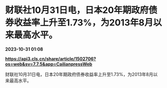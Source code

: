 # 财联社10月31日电，日本20年期政府债券收益率上升至1.73%，为2013年8月以来最高水平。

**2023-10-31 01:08**

**https://api3.cls.cn/share/article/1502706?os=web&sv=7.7.5&app=CailianpressWeb**

财联社10月31日电，日本20年期政府债券收益率上升至1.73%，为2013年8月以来最高水平。